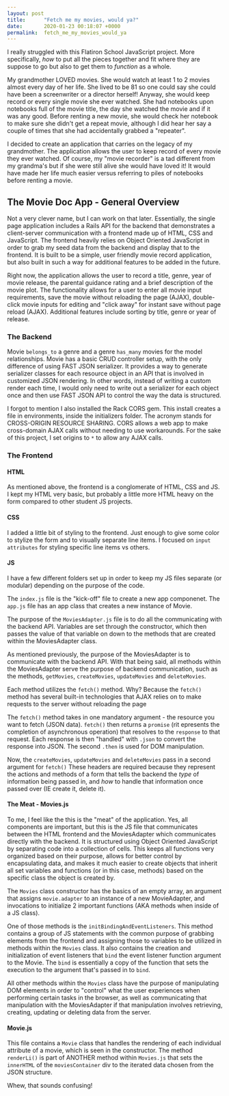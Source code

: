 ```yaml
---
layout: post
title:      "Fetch me my movies, would ya?"
date:       2020-01-23 00:18:07 +0000
permalink:  fetch_me_my_movies_would_ya
---
```



I really struggled with this Flatiron School JavaScript project. More specifically, *how* to put all the pieces together and fit where they are suppose to go but also to get them to *function* as a whole.

My grandmother LOVED movies. She would watch at least 1 to 2 movies almost every day of her life. She lived to be 81 so one could say she could have been a screenwriter or a director herself! Anyway, she would keep record or every single movie she ever watched. She had notebooks upon notebooks full of the movie title, the day she watched the movie and if it was any good. Before renting a new movie, she would check her notebook to make sure she didn't get a repeat movie, although I did hear her say a couple of times that she had accidentally grabbed a "repeater".

I decided to create an application that carries on the legacy of my grandmother. The application allows the user to keep record of every movie they ever watched. Of course, my "movie recorder" is a tad different from my grandma's but if she were still alive she would have loved it! It would have made her life much easier versus referring to piles of notebooks before renting a movie.

## The Movie Doc App - General Overview

Not a very clever name, but I can work on that later. Essentially, the single page application includes a Rails API for the backend that demonstrates a client-server communication with a frontend made up of HTML, CSS and JavaScript. The frontend heavily relies on Object Oriented JavaScript in order to grab my seed data from the backend and display that to the frontend. It is built to be a simple, user friendly movie record application, but also built in such a way for additional features to be added in the future.

Right now, the application allows the user to record a title, genre, year of movie release, the parental guidance rating and a brief description of the movie plot. The functionality allows for a user to enter all movie input requirements, save the movie without reloading the page (AJAX), double-click movie inputs for editing and "click away" for instant save without page reload (AJAX). Additional features include sorting by title, genre or year of release.

### The Backend

Movie `belongs_to` a genre and a genre `has_many` movies for the model relationships. Movie has a basic CRUD controller setup, with the only difference of using FAST JSON serializer. It provides a way to generate serializer classes for each resource object in an API that is involved in customized JSON rendering. In other words, instead of writing a custom render each time, I would only need to write out a serializer for each object once and then use FAST JSON API to control the way the data is structured.

I forgot to mention I also installed the Rack CORS gem. This install creates a file in environments, inside the initializers folder. The acronym stands for CROSS-ORIGIN RESOURCE SHARING. CORS allows a web app to make cross-domain AJAX calls without needing to use workarounds. For the sake of this project, I set  origins to `*` to allow any AJAX calls.

### The Frontend

#### HTML

As mentioned above, the frontend is a conglomerate of HTML, CSS and JS. I kept my HTML very basic, but probably a little more HTML heavy on the form compared to other student JS projects.

####  CSS

I added a little bit of styling to the frontend. Just enough to give some color to stylize the form and to visually separate line items. I focused on `input attributes` for styling specific line items vs others.

#### JS

I have a few different folders set up in order to keep my JS files separate (or modular) depending on the purpose of the code.

The `index.js` file is the "kick-off" file to create a new app componenet. The `app.js` file has an app class that creates a new instance of Movie.

The purpose of the  `MoviesAdapter.js` file is to do all the communicating with the backend API. Variables are set through the constructor, which then passes the value of that variable on down to the methods that are created within the MoviesAdapter class.

As mentioned previously, the purpose of the MoviesAdapter is to communicate with the backend API. With that being said, all methods within the MoviesAdapter serve the purpose of backend communication, such as the methods, `getMovies`, `createMovies`, `updateMovies` and `deleteMovies`.

Each method utilizes the `fetch()` method. Why? Because the `fetch()` method has several built-in technologies that AJAX relies on to make requests to the server without reloading the page

The `fetch()` method takes in one mandatory argument - the resource you want to fetch (JSON data). `fetch()` then returns a `promise` (rit epresents the completion of asynchronous operation) that resolves to the `response` to that request. Each response is then "handled" with `.json` to convert the response into JSON. The second `.then` is used  for DOM manipulation.

Now, the `createMovies`, `updateMovies` and `deleteMovies` pass in a second argument for `fetch()` These headers are required because they represent the actions and methods of a form that tells the backend the *type* of information being passed in, and *how* to handle that information once passed over (IE create it, delete it).

#### The Meat - Movies.js

To me, I feel like the this is the "meat" of the application. Yes, all components are important, but this is the JS file that communicates between the HTML frontend and the MoviesAdapter which communicates directly with the backend. It is structured using Object Oriented JavaScript by separating code into a collection of cells. This keeps all functions very organized based on their purpose, allows for better control by encapsulating data, and makes it much easier to create objects that inherit all set variables and functions (or in this case, methods) based on the specific class the object is created by.

The `Movies` class constructor has the basics of an empty array, an argument that assigns `movie.adapter` to an instance of a new MovieAdapter, and invocations to initialize 2 important functions (AKA methods when inside of a JS class).

One of those methods is the `initBindingAndEventListeners`. This method contains a group of JS statements with the common purpose of grabbing elements from the frontend  and assigning those to variables to be utilized in methods within the `Movies` class. It also contains the creation and initialization of event listeners that `bind` the event listener function argument to the Movie. The `bind` is essentially a copy of the function that sets the execution to the argument that's passed in to `bind`.

All other methods within the `Movies` class have the purpose of manipulating DOM elements in order to "control" what the user experiences when performing certain tasks in the browser, as well as communicating that manipulation with the MoviesAdapter if that manipulation involves retrieving, creating, updating or deleting data from the server.

#### Movie.js

This file contains a `Movie` class that handles the rendering of each individual attribute of a movie, which is seen in the constructor. The method `renderLi()` is part of ANOTHER method within `Movies.js` that sets the `innerHTML` of the `moviesContainer` div to the iterated data chosen from the JSON structure.

Whew, that sounds confusing!

